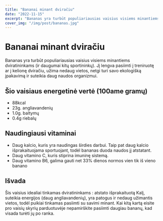 ```yaml
---
title: "Bananai minant dviračiu"
date: "2022-11-15"
excerpt: "Bananas yra turbūt populiariausias vaisius visiems minantiems dviratininkams (ir daugumai kitų sportininkų)."
cover_img: "/img/post/bananas.jpg"
---
```


# Bananai minant dviračiu

Bananas yra turbūt populiariausias vaisius visiems minantiems dviratininkams (ir daugumai kitų sportininkų). Jį lengva pasiimti į treniruotę ar į kelionę dviračiu, užima nedaug vietos, netgi turi savo ekologišką įpakavimą ir suteikia daug naudos organizmui.

## Šio vaisiaus energetinė vertė (100ame gramų)

- 88kcal
- 23g. angliavandenių
- 1.0g. baltymų
- 0.4g riebalų

## Naudingiausi vitaminai

- Daug kalcio, kuris yra naudingas širdies darbui. Taip pat daug kalcio išprakaituojama sportuojant, todėl bananas duoda naudos jį atstatant.
- Daug vitamino C, kuris stiprina imuninę sistemą.
- Daug vitamino B6, galima gauti net 33% dienos normos vien tik iš vieno banano

## Išvada

Šis vaisius idealiai tinkamas dviratininkams : atstato išprakaituotą Kalį, suteikia energijos (daug angliavandenių), yra patogus ir nedaug užimantis vietos, todėl puikiai tinkamas pasiimti su savimi minant. Kai kitą kartą eisite pro vaisių skyrių parduotuvėje nepamirškite pasiimti daugiau bananų, kad visada turėti jų po ranka.
